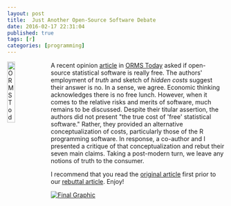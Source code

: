 ```yaml
---
layout: post
title:  Just Another Open-Source Software Debate
date: 2016-02-17 22:31:04
published: true
tags: [r]
categories: [programming]
---
```


<a href="http://bradleyboehmke.github.io/2016/02/just-another-open-source-software-debate.html"><img src="http://bradleyboehmke.github.io/figure/source/just-another-open-source-software-debate/2016-02-17-just-another-open-source-software-debate/ORMSToday_article.png" alt="ORMS Today article" style="float:left; margin: 0px 5px -5px 0px; width: 19%; height: 19%;"></a>
A recent opinion [article](https://www.dropbox.com/s/ej229r8oypj46le/Original%20Article%20by%20PKB.pdf?dl=0) in [ORMS Today](https://www.informs.org/ORMS-Today) asked if open-source statistical software is really free. The authors' employment of *truth* and sketch of *hidden costs* suggest their answer is no. In a sense, we agree. Economic thinking acknowledges there is no free lunch. However, when it comes to the relative risks and merits of software, much remains to be discussed. Despite their titular assertion, the authors did not present "the true cost of 'free' statistical software." Rather, they provided an alternative conceptualization of costs, particularly those of the R programming software. In response, a co-author and I presented a critique of that conceptualization and rebut their seven main claims. Taking a post-modern turn, we leave any notions of truth to the consumer.<!--more-->

I recommend that you read the [original article](https://www.dropbox.com/s/ej229r8oypj46le/Original%20Article%20by%20PKB.pdf?dl=0) first prior to our [rebuttal article](https://www.dropbox.com/s/xgy0uwyh67zovhb/Published%20Version.pdf?dl=0). Enjoy!

[![Final Graphic](http://bradleyboehmke.github.io/figure/source/just-another-open-source-software-debate/2016-02-17-just-another-open-source-software-debate/ORMSToday_article.png)](https://www.dropbox.com/s/xgy0uwyh67zovhb/Published%20Version.pdf?dl=0)
